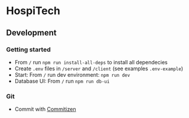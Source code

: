 # HospiTech

## Development

### Getting started

- From `/` run `npm run install-all-deps` to install all dependecies
- Create `.env` files in `/server` and `/client` (see examples `.env-example`)
- Start: From `/` run dev environment: `npm run dev`
- Database UI: From `/` run `npm run db-ui`

### Git

- Commit with [Commitizen](https://commitizen-tools.github.io/commitizen/)
